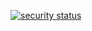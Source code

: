 [![security status](http://local.meterian.com/badge/pb/556493b4-9d35-4a94-a80b-1abb6eec96c5/security?branch=master)](http://local.meterian.com/projects/?id=556493b4-9d35-4a94-a80b-1abb6eec96c5)
